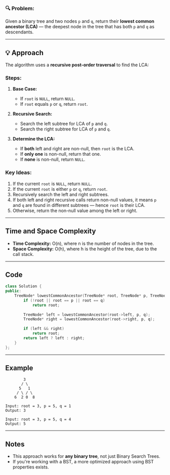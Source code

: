 
### 🔍 Problem:

Given a binary tree and two nodes `p` and `q`, return their **lowest common ancestor (LCA)** — the deepest node in the tree that has both `p` and `q` as descendants.

---

## 💡 Approach

The algorithm uses a **recursive post-order traversal** to find the LCA:

### Steps:

1. **Base Case:**

   * If `root` is `NULL`, return `NULL`.
   * If `root` equals `p` or `q`, return `root`.

2. **Recursive Search:**

   * Search the left subtree for LCA of `p` and `q`.
   * Search the right subtree for LCA of `p` and `q`.

3. **Determine the LCA:**

   * If **both** left and right are non-null, then `root` is the LCA.
   * If **only one** is non-null, return that one.
   * If **none** is non-null, return `NULL`.


### Key Ideas:

1. If the current `root` is `NULL`, return `NULL`.
2. If the current `root` is either `p` or `q`, return `root`.
3. Recursively search the left and right subtrees.
4. If both left and right recursive calls return non-null values, it means `p` and `q` are found in different subtrees — hence `root` is their LCA.
5. Otherwise, return the non-null value among the left or right.

---

## Time and Space Complexity

- **Time Complexity:** O(n), where n is the number of nodes in the tree.
- **Space Complexity:** O(h), where h is the height of the tree, due to the call stack.

---

## Code

```cpp
class Solution {
public:
    TreeNode* lowestCommonAncestor(TreeNode* root, TreeNode* p, TreeNode* q) {
        if (!root || root == p || root == q)
            return root;
        
        TreeNode* left = lowestCommonAncestor(root->left, p, q);
        TreeNode* right = lowestCommonAncestor(root->right, p, q);
        
        if (left && right)
            return root;
        return left ? left : right;
    }
};
````

---

## Example

```text
        3
       / \
      5   1
     / \ / \
    6  2 0  8

Input: root = 3, p = 5, q = 1
Output: 3

Input: root = 3, p = 5, q = 4
Output: 5
```

---

## Notes

* This approach works for **any binary tree**, not just Binary Search Trees.
* If you're working with a BST, a more optimized approach using BST properties exists.

```
